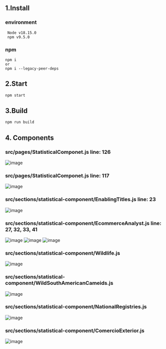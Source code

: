 ## 1.Install

### environment

```
 Node v18.15.0
 npm v9.5.0
```

### npm

```
npm i
or
npm i --legacy-peer-deps
```

## 2.Start

```sh
npm start
```

## 3.Build

```sh
npm run build 
```

## 4. Components

### src/pages/StatisticalComponet.js line: 126
![image](https://user-images.githubusercontent.com/112711953/232318763-3e985f56-3424-44b4-a164-40b63b8555d8.png)
### src/pages/StatisticalComponet.js line: 117
![image](https://user-images.githubusercontent.com/112711953/232318821-504b3d4e-97f5-45b2-8fc3-1c3088398d96.png)
### src/sections/statistical-component/EnablingTitles.js line: 23
![image](https://user-images.githubusercontent.com/112711953/232318906-6ea82861-bbd8-4c91-874a-66f0bc93a341.png)
### src/sections/statistical-component/EcommerceAnalyst.js line: 27, 32, 33, 41
![image](https://user-images.githubusercontent.com/112711953/232319003-cb7b8219-66c6-4938-89bc-8c057911c174.png)
![image](https://user-images.githubusercontent.com/112711953/232319061-d6cd1d62-2563-4a7f-b42d-adff348c142c.png)
![image](https://user-images.githubusercontent.com/112711953/232319070-2eb9aca2-0302-438c-b000-c524d4c7f53b.png)
### src/sections/statistical-component/Wildlife.js
![image](https://user-images.githubusercontent.com/112711953/232319195-91bdc38b-46f6-4179-b8e5-ed7244c65cc6.png)
### src/sections/statistical-component/WildSouthAmericanCameids.js
![image](https://user-images.githubusercontent.com/112711953/232319254-494a6289-87fd-46c3-aa1c-3c9d9ac0d6ca.png)
### src/sections/statistical-component/NationalRegistries.js
![image](https://user-images.githubusercontent.com/112711953/232319307-5bdd6fc8-e9c9-4b9b-b393-f84a52249d82.png)
### src/sections/statistical-component/ComercioExterior.js
![image](https://user-images.githubusercontent.com/112711953/232319334-11e43478-1dfe-4d53-a28a-20b852772eaf.png)
